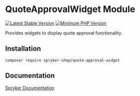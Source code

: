 # QuoteApprovalWidget Module
[![Latest Stable Version](https://poser.pugx.org/spryker-shop/quote-approval-widget/v/stable.svg)](https://packagist.org/packages/spryker-shop/quote-approval-widget)
[![Minimum PHP Version](https://img.shields.io/badge/php-%3E%3D%208.1-8892BF.svg)](https://php.net/)

Provides widgets to display quote approval functionality.

## Installation

```
composer require spryker-shop/quote-approval-widget
```

## Documentation

[Spryker Documentation](https://docs.spryker.com)
